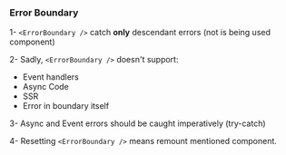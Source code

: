 ### Error Boundary

1- `<ErrorBoundary />` catch **only** descendant errors (not is being used component)

2- Sadly, `<ErrorBoundary />` doesn't support:

- Event handlers
- Async Code
- SSR
- Error in boundary itself

3- Async and Event errors should be caught imperatively (try-catch)

4- Resetting `<ErrorBoundary />` means remount mentioned component.
